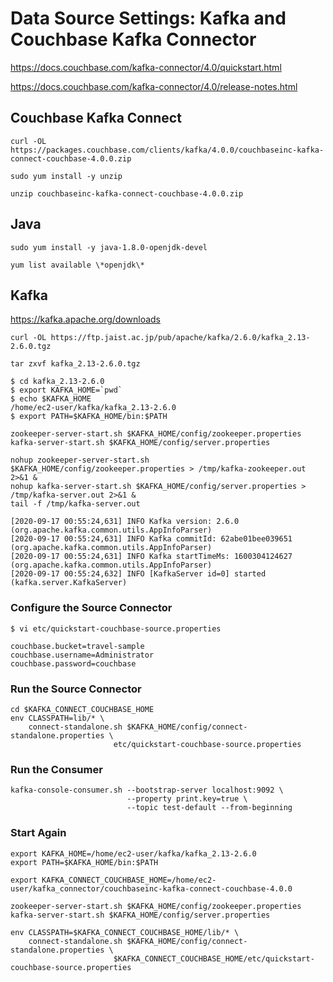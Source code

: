 # Data Source Settings: Kafka and Couchbase Kafka Connector

https://docs.couchbase.com/kafka-connector/4.0/quickstart.html

https://docs.couchbase.com/kafka-connector/4.0/release-notes.html

## Couchbase Kafka Connect

```
curl -OL https://packages.couchbase.com/clients/kafka/4.0.0/couchbaseinc-kafka-connect-couchbase-4.0.0.zip

sudo yum install -y unzip

unzip couchbaseinc-kafka-connect-couchbase-4.0.0.zip 
```

## Java

```
sudo yum install -y java-1.8.0-openjdk-devel
```

```
yum list available \*openjdk\*
```
## Kafka
https://kafka.apache.org/downloads

```
curl -OL https://ftp.jaist.ac.jp/pub/apache/kafka/2.6.0/kafka_2.13-2.6.0.tgz

tar zxvf kafka_2.13-2.6.0.tgz
```

```
$ cd kafka_2.13-2.6.0
$ export KAFKA_HOME=`pwd`
$ echo $KAFKA_HOME
/home/ec2-user/kafka/kafka_2.13-2.6.0
$ export PATH=$KAFKA_HOME/bin:$PATH
```
```
zookeeper-server-start.sh $KAFKA_HOME/config/zookeeper.properties
kafka-server-start.sh $KAFKA_HOME/config/server.properties
```

```
nohup zookeeper-server-start.sh $KAFKA_HOME/config/zookeeper.properties > /tmp/kafka-zookeeper.out 2>&1 &
nohup kafka-server-start.sh $KAFKA_HOME/config/server.properties > /tmp/kafka-server.out 2>&1 &
tail -f /tmp/kafka-server.out
```

```
[2020-09-17 00:55:24,631] INFO Kafka version: 2.6.0 (org.apache.kafka.common.utils.AppInfoParser)
[2020-09-17 00:55:24,631] INFO Kafka commitId: 62abe01bee039651 (org.apache.kafka.common.utils.AppInfoParser)
[2020-09-17 00:55:24,631] INFO Kafka startTimeMs: 1600304124627 (org.apache.kafka.common.utils.AppInfoParser)
[2020-09-17 00:55:24,632] INFO [KafkaServer id=0] started (kafka.server.KafkaServer)
```

### Configure the Source Connector

```
$ vi etc/quickstart-couchbase-source.properties 
```
```
couchbase.bucket=travel-sample
couchbase.username=Administrator
couchbase.password=couchbase
```

### Run the Source Connector

```
cd $KAFKA_CONNECT_COUCHBASE_HOME
env CLASSPATH=lib/* \
    connect-standalone.sh $KAFKA_HOME/config/connect-standalone.properties \
                       etc/quickstart-couchbase-source.properties
```

### Run the Consumer

```
kafka-console-consumer.sh --bootstrap-server localhost:9092 \
                          --property print.key=true \
                          --topic test-default --from-beginning
```

### Start Again

```
export KAFKA_HOME=/home/ec2-user/kafka/kafka_2.13-2.6.0
export PATH=$KAFKA_HOME/bin:$PATH

export KAFKA_CONNECT_COUCHBASE_HOME=/home/ec2-user/kafka_connector/couchbaseinc-kafka-connect-couchbase-4.0.0
```
```
zookeeper-server-start.sh $KAFKA_HOME/config/zookeeper.properties
kafka-server-start.sh $KAFKA_HOME/config/server.properties
```

```
env CLASSPATH=$KAFKA_CONNECT_COUCHBASE_HOME/lib/* \
    connect-standalone.sh $KAFKA_HOME/config/connect-standalone.properties \
                       $KAFKA_CONNECT_COUCHBASE_HOME/etc/quickstart-couchbase-source.properties
```
